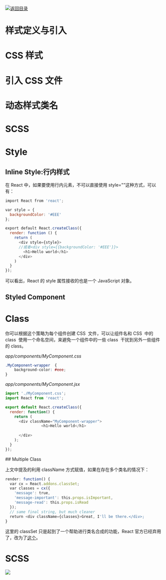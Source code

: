 [![返回目录](https://parg.co/UY3)](https://parg.co/U0I)

# 样式定义与引入

# CSS 样式

# 引入 CSS 文件

# 动态样式类名

# SCSS

# Style

## Inline Style:行内样式

在 React 中，如果要使用行内元素，不可以直接使用 style="”这种方式，可以有：

```javascript
import React from 'react';

var style = {
  backgroundColor: '#EEE'
};

export default React.createClass({
  render: function () {
    return (
      <div style={style}>
      //或者<div style={{backgroundColor: '#EEE'}}>
        <h1>Hello world</h1>
      </div>
    )
  }
});
```

可以看出，React 的 style 属性接收的也是一个 JavaScript 对象。

## Styled Component

# Class

你可以根据这个策略为每个组件创建 CSS  文件，可以让组件名和 CSS  中的 class  使用一个命名空间，来避免一个组件中的一些 class  干扰到另外一些组件的 class。

_app/components/MyComponent.css_

```css
.MyComponent-wrapper  {
    background-color: #eee;
}
```

_app/components/MyComponent.jsx_

```javascript
import './MyComponent.css';
import React from 'react';

export default React.createClass({
  render: function() {
    return (
      <div className="MyComponent-wrapper">
                <h1>Hello world</h1>
              
      </div>
    );
  }
});
```

## Multiple Class

上文中提及的利用 className 方式赋值，如果在存在多个类名的情况下：

```javascript
render: function() {
  var cx = React.addons.classSet;
  var classes = cx({
    'message': true,
    'message-important': this.props.isImportant,
    'message-read': this.props.isRead
  });
  // same final string, but much cleaner
  return <div className={classes}>Great, I'll be there.</div>;
}
```

这里的 classSet 只是起到了一个帮助进行类名合成的功能，React 官方已经弃用了，改为了[这个](https://github.com/JedWatson/classnames)。

# SCSS

![](https://coding.net/u/hoteam/p/Cache/git/raw/master/2017/8/2/171503214431_.pic.jpg)
